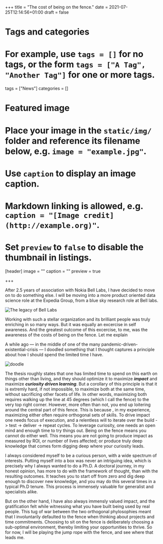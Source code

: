 

+++
title = "The cost of being on the fence."
date = 2021-07-25T12:14:56+01:00
draft = false

# Tags and categories
# For example, use `tags = []` for no tags, or the form `tags = ["A Tag", "Another Tag"]` for one or more tags.
tags = ["News"]
categories = []

# Featured image
# Place your image in the `static/img/` folder and reference its filename below, e.g. `image = "example.jpg"`.
# Use `caption` to display an image caption.
#   Markdown linking is allowed, e.g. `caption = "[Image credit](http://example.org)"`.
# Set `preview` to `false` to disable the thumbnail in listings.
[header]
image = ""
caption = ""
preview = true

+++


After 2.5 years of association with Nokia Bell Labs, I have decided to move on to do something else. I will be moving into a more product oriented data science role at the Expedia Group, from a blue sky research role at Bell labs.

![The legacy of Bell Labs](https://miro.medium.com/max/2000/1*x612akvUDJflKu7ym_ugEg.jpeg)

Working with such a stellar organization and its brilliant people was truly enriching in so many ways. But it was equally an excercise in self awareness. And the greatest outcome of this excercise, to me, was the awareness of the costs of being on the fence. Let me explain

A while  ago — in the middle of one of the many pandemic-driven-existential-crisis — I doodled something that I thought captures a principle about how I should spend the limited time I have.

![doodle](/img/Curiosity_impact.jpg)

The thesis roughly states that one has limited time to spend on this earth on things other than living, and they should optimize it to maximize **_impact_** and maximize **_curiosity driven learning_**. But a corollary of this principle is that it is extremly hard, if not impossible, to maximize both at the same time, without sacrificing other facets of life. In other words, maximizing both requires walking up the line at 45 degrees (which I call the fence) to the very top right corner. However, more often than not, you end up loitering around the central part of this fence. This is because , in my experience, maximizing either often require orthogonal sets of skills. To drive impact one needs focus of execution, and a relentless will to iterate over the build -> test -> deliver -> repeat cycles. To leverage curiosity, one needs an open mind and enough time to try things out. Being on the fence means you cannot do either well. This means you are not going to produce impact as measured by ROI, or number of lives affected; or produce truly deep knowledge that comes form digging deep where your curiosity leads.

I always considered myself to be a curious person, with a wide spectrum of interests. Putting myself into a box was never an intriguing idea, which is precisely why I always wanted to do a Ph.D. A doctoral journey, in my honest opinion, has more to do with the framework of thought, than with the resulting outcomes. It teaches you to start off from zero and dig deep enough to discover new knowledge, and you may do this several times in a typical Ph.D tenure. This process is immensely valuable for generalist and specialists alike.

But on the other hand, I have also always immensly valued impact, and the gratification felt while witnessing what you have built being used by real people. This tug of war between the two orthogonal phylosophies meant that I involuntarily defaulted to the fence when thinking about projects and time commitments. Choosing to sit on the fence is deliberately choosing a sub-optimal environment, thereby limiting your opportunities to thrive. So for now, I will be playing the jump rope with the fence, and see where that leads me.
